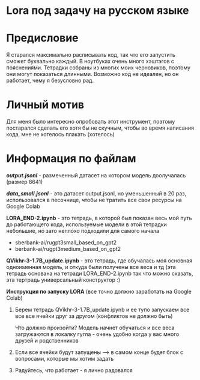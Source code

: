 # **Lora под задачу на русском языке**

# **Предисловие**

Я старался максимально расписывать код, так что его запустить сможет буквально каждый. 
В ноутбуках очень много хэштэгов с пояснениями. Тетрадки собраны из многих моих черновиков, 
поэтому они могут показаться длинными. Возможно код не идеален, но он работает, чему я безусловно рад.

# **Личный мотив**
Для меня было интересно опробовать этот инструмент, поэтому постарался сделать его хотя бы не скучным,
чтобы во время написания кода, мне не хотелось плакать (хотелось) 

# **Информация по файлам**

***output.jsonl*** - размеченный датасет на котором модель доолучалась (размер 8641)

***data_small.jsonl*** - это датасет output.jsonl, но уменьшенный в 20 раз, использовался 
в песочнице, чтобы не тратить все свои ресурсы на Google Colab 

**LORA_END-2.ipynb** - это тетрадь, в которой был показан весь мой путь до работающего кода, используемые 
модели в этой тетрадки небольшие, но зато неплохо подходили для самого начала
- sberbank-ai/rugpt3small_based_on_gpt2
- berbank-ai/rugpt3medium_based_on_gpt2

**QVikhr-3-1.7B_update.ipynb** - это тетрадь, где обучалась моя основная одноименная модель, и откуда были получены все веса и тд 
(эта тетрадь основана на тетради LORA_END-2.ipynb так что можно сказать, эта тертрадь универсальный конструктор :) 

**Инструкция по запуску LORA** (все точно должно заработать на Google Colab)

1. Берем тетрадь QVikhr-3-1.7B_update.ipynb и ее тупо запускаем все все все ячейки друг за другом (конфликтов не должно быть)


   Что должно произойти? Модель начнет обучаться и все веса загружаются в локалку гугла - очень удобно когда у вас много друзей и родственников 

2. Если все ячейки будут запущены --> в самом конце будет блок с вопросами, которые мы хотим задать
3. Радуйтесь, что работает - я лично радовался



